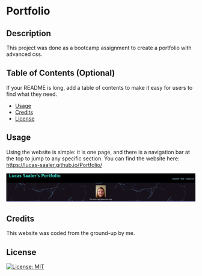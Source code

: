 # Portfolio

## Description

This project was done as a bootcamp assignment to create a portfolio with advanced css.

## Table of Contents (Optional)

If your README is long, add a table of contents to make it easy for users to find what they need.

- [Usage](#usage)
- [Credits](#credits)
- [License](#license)

## Usage

Using the website is simple: it is one page, and there is a navigation bar at the top to jump to any specific section. You can find the website here: https://lucas-saaler.github.io/Portfolio/

![Website Preview](assets/image/preview.PNG)

## Credits

This website was coded from the ground-up by me.

## License

[![License: MIT](https://img.shields.io/badge/License-MIT-yellow.svg)](https://opensource.org/licenses/MIT)
